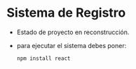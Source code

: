 <h1> Sistema de Registro </h1>

- Estado de proyecto en reconstrucción.

- para ejecutar el sistema debes poner:

  ```npm install react```
